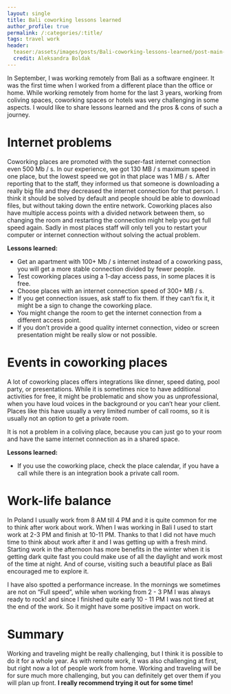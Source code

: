 ```yaml
---
layout: single
title: Bali coworking lessons learned
author_profile: true
permalink: /:categories/:title/
tags: travel work
header:
  teaser:/assets/images/posts/Bali-coworking-lessons-learned/post-main-illustration.png
  credit: Aleksandra Boldak
---
```

In September, I was working remotely from Bali as a software engineer. It was the first time when I worked from a different place than the office or home. While working remotely from home for the last 3 years, working from coliving spaces, coworking spaces or hotels was very challenging in some aspects. I would like to share lessons learned and the pros & cons of such a journey.

# Internet problems

Coworking places are promoted with the super-fast internet connection even 500 Mb / s. In our experience, we got 130 MB / s maximum speed in one place, but the lowest speed we got in that place was 1 MB / s. After reporting that to the staff, they informed us that someone is downloading a really big file and they decreased the internet connection for that person. I think it should be solved by default and people should be able to download files, but without taking down the entire network. Coworking places also have multiple access points with a divided network between them, so changing the room and restarting the connection might help you get full speed again. Sadly in most places staff will only tell you to restart your computer or internet connection without solving the actual problem.

**Lessons learned:**

- Get an apartment with 100+ Mb / s internet instead of a coworking pass, you will get a more stable connection divided by fewer people.
- Test coworking places using a 1-day access pass, in some places it is free.
- Choose places with an internet connection speed of 300+ MB / s.
- If you get connection issues, ask staff to fix them. If they can’t fix it, it might be a sign to change the coworking place.
- You might change the room to get the internet connection from a different access point.
- If you don’t provide a good quality internet connection, video or screen presentation might be really slow or not possible.

# Events in coworking places

A lot of coworking places offers integrations like dinner, speed dating, pool party, or presentations. While it is sometimes nice to have additional activities for free, it might be problematic and show you as unprofessional, when you have loud voices in the background or you can’t hear your client. Places like this have usually a very limited number of call rooms, so it is usually not an option to get a private room. 

It is not a problem in a coliving place, because you can just go to your room and have the same internet connection as in a shared space. 

**Lessons learned:**

- If you use the coworking place, check the place calendar, if you have a call while there is an integration book a private call room.

# Work-life balance
 
In Poland I usually work from 8 AM till 4 PM and it is quite common for me to think after work about work. When I was working in Bali I used to start work at 2-3 PM and finish at 10-11 PM. Thanks to that I did not have much time to think about work after it and I was getting up with a fresh mind. Starting work in the afternoon has more benefits in the winter when it is getting dark quite fast you could make use of all the daylight and work most of the time at night. And of course, visiting such a beautiful place as Bali encouraged me to explore it.

I have also spotted a performance increase. In the mornings we sometimes are not on “Full speed”, while when working from 2 - 3 PM I was always ready to rock! and since I finished quite early 10 - 11 PM I was not tired at the end of the work. So it might have some positive impact on work.

# Summary

Working and traveling might be really challenging, but I think it is possible to do it for a whole year. As with remote work, it was also challenging at first, but right now a lot of people work from home. Working and traveling will be for sure much more challenging, but you can definitely get over them if you will plan up front. **I really recommend trying it out for some time!**

